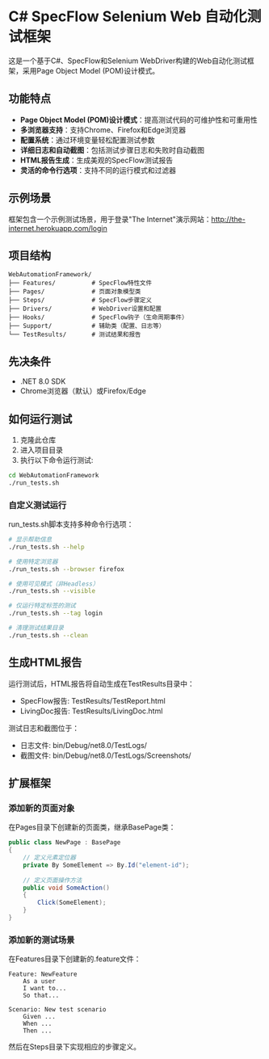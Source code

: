 # C# SpecFlow Selenium Web 自动化测试框架

这是一个基于C#、SpecFlow和Selenium WebDriver构建的Web自动化测试框架，采用Page Object Model (POM)设计模式。

## 功能特点

- **Page Object Model (POM)设计模式**：提高测试代码的可维护性和可重用性
- **多浏览器支持**：支持Chrome、Firefox和Edge浏览器
- **配置系统**：通过环境变量轻松配置测试参数
- **详细日志和自动截图**：包括测试步骤日志和失败时自动截图
- **HTML报告生成**：生成美观的SpecFlow测试报告
- **灵活的命令行选项**：支持不同的运行模式和过滤器

## 示例场景

框架包含一个示例测试场景，用于登录"The Internet"演示网站：http://the-internet.herokuapp.com/login

## 项目结构

```
WebAutomationFramework/
├── Features/          # SpecFlow特性文件
├── Pages/             # 页面对象模型类
├── Steps/             # SpecFlow步骤定义
├── Drivers/           # WebDriver设置和配置
├── Hooks/             # SpecFlow钩子（生命周期事件）
├── Support/           # 辅助类（配置、日志等）
└── TestResults/       # 测试结果和报告
```

## 先决条件

- .NET 8.0 SDK
- Chrome浏览器（默认）或Firefox/Edge

## 如何运行测试

1. 克隆此仓库
2. 进入项目目录
3. 执行以下命令运行测试:

```bash
cd WebAutomationFramework
./run_tests.sh
```

### 自定义测试运行

run_tests.sh脚本支持多种命令行选项：

```bash
# 显示帮助信息
./run_tests.sh --help

# 使用特定浏览器
./run_tests.sh --browser firefox

# 使用可见模式（非Headless）
./run_tests.sh --visible

# 仅运行特定标签的测试
./run_tests.sh --tag login

# 清理测试结果目录
./run_tests.sh --clean
```

## 生成HTML报告

运行测试后，HTML报告将自动生成在TestResults目录中：
- SpecFlow报告: TestResults/TestReport.html
- LivingDoc报告: TestResults/LivingDoc.html

测试日志和截图位于：
- 日志文件: bin/Debug/net8.0/TestLogs/
- 截图文件: bin/Debug/net8.0/TestLogs/Screenshots/

## 扩展框架

### 添加新的页面对象
在Pages目录下创建新的页面类，继承BasePage类：

```csharp
public class NewPage : BasePage
{
    // 定义元素定位器
    private By SomeElement => By.Id("element-id");
    
    // 定义页面操作方法
    public void SomeAction()
    {
        Click(SomeElement);
    }
}
```

### 添加新的测试场景
在Features目录下创建新的.feature文件：

```gherkin
Feature: NewFeature
    As a user
    I want to...
    So that...

Scenario: New test scenario
    Given ...
    When ...
    Then ...
```

然后在Steps目录下实现相应的步骤定义。 